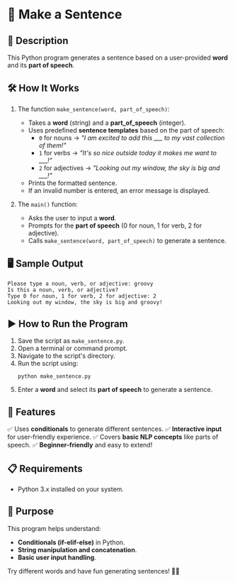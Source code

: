 # 📝 Make a Sentence

## 📌 Description
This Python program generates a sentence based on a user-provided **word** and its **part of speech**.

## 🛠 How It Works
1. The function `make_sentence(word, part_of_speech)`:  
   - Takes a **word** (string) and a **part_of_speech** (integer).
   - Uses predefined **sentence templates** based on the part of speech:
     - `0` for nouns → *"I am excited to add this ___ to my vast collection of them!"*
     - `1` for verbs → *"It's so nice outside today it makes me want to ___!"*
     - `2` for adjectives → *"Looking out my window, the sky is big and ___!"*
   - Prints the formatted sentence.
   - If an invalid number is entered, an error message is displayed.

2. The `main()` function:
   - Asks the user to input a **word**.
   - Prompts for the **part of speech** (0 for noun, 1 for verb, 2 for adjective).
   - Calls `make_sentence(word, part_of_speech)` to generate a sentence.

## 🖥 Sample Output
```
Please type a noun, verb, or adjective: groovy
Is this a noun, verb, or adjective?
Type 0 for noun, 1 for verb, 2 for adjective: 2
Looking out my window, the sky is big and groovy!
```

## ▶️ How to Run the Program
1. Save the script as `make_sentence.py`.
2. Open a terminal or command prompt.
3. Navigate to the script's directory.
4. Run the script using:
   ```
   python make_sentence.py
   ```
5. Enter a **word** and select its **part of speech** to generate a sentence.

## 🔹 Features
✅ Uses **conditionals** to generate different sentences.
✅ **Interactive input** for user-friendly experience.
✅ Covers **basic NLP concepts** like parts of speech.
✅ **Beginner-friendly** and easy to extend!

## 📋 Requirements
- Python 3.x installed on your system.

## 🎯 Purpose
This program helps understand:
- **Conditionals (if-elif-else)** in Python.
- **String manipulation and concatenation**.
- **Basic user input handling**.

Try different words and have fun generating sentences! 🚀😊

